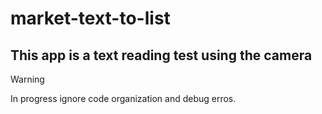 # market-text-to-list

## This app is a text reading test using the camera

> [!WARNING]  
> In progress ignore code organization and debug erros.

